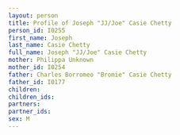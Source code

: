 ```yaml
---
layout: person
title: Profile of Joseph "JJ/Joe" Casie Chetty
person_id: I0255
first_name: Joseph
last_name: Casie Chetty
full_name: Joseph "JJ/Joe" Casie Chetty
mother: Philippa Unknown
mother_id: I0254
father: Charles Borromeo "Bromie" Casie Chetty
father_id: I0177
children:
children_ids:
partners:
partner_ids:
sex: M
---
```


